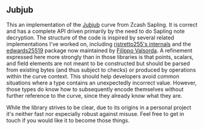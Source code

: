 ## Jubjub

This an implementation of the [Jubjub](https://z.cash/ja/technology/jubjub/) curve from Zcash Sapling. It is correct and has a complete API driven primarily by the need to do Sapling note decryption. The structure of the code is inspired by several related implementations I've worked on, including [ristretto255's internals](https://github.com/gtank/ristretto255) and the [edwards25519](https://pkg.go.dev/filippo.io/edwards25519) package now maintained by [Filippo Valsorda](https://github.com/filosottile). A refinement expressed here more strongly than in those libraries is that points, scalars, and field elements are not meant to be constructed but should be parsed from existing bytes (and thus subject to checks) or produced by operations within the curve context. This should help developers avoid common situations where a type contains an unexpectedly incorrect value. However, those types do know how to subsequently encode themselves without further reference to the curve, since they already know what they are.

While the library strives to be clear, due to its origins in a personal project it's neither fast nor especially robust against misuse. Feel free to get in touch if you would like it to become those things.
